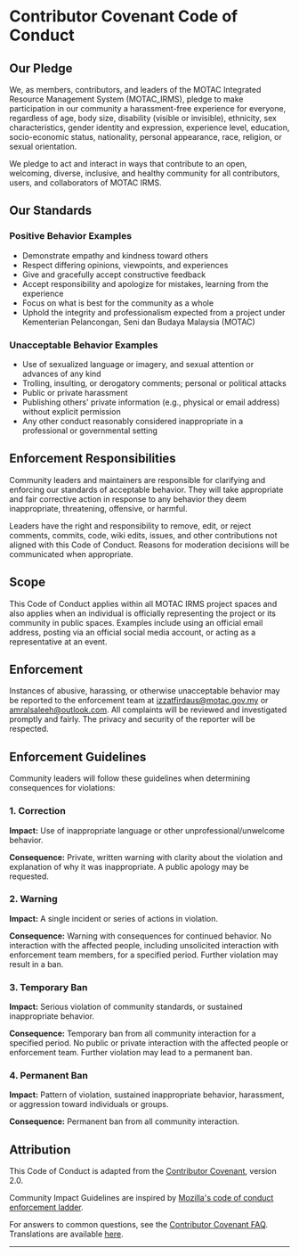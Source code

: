 # Contributor Covenant Code of Conduct

## Our Pledge

We, as members, contributors, and leaders of the MOTAC Integrated Resource Management System (MOTAC_IRMS), pledge to make participation in our community a harassment-free experience for everyone, regardless of age, body size, disability (visible or invisible), ethnicity, sex characteristics, gender identity and expression, experience level, education, socio-economic status, nationality, personal appearance, race, religion, or sexual orientation.

We pledge to act and interact in ways that contribute to an open, welcoming, diverse, inclusive, and healthy community for all contributors, users, and collaborators of MOTAC IRMS.

## Our Standards

### Positive Behavior Examples

- Demonstrate empathy and kindness toward others
- Respect differing opinions, viewpoints, and experiences
- Give and gracefully accept constructive feedback
- Accept responsibility and apologize for mistakes, learning from the experience
- Focus on what is best for the community as a whole
- Uphold the integrity and professionalism expected from a project under Kementerian Pelancongan, Seni dan Budaya Malaysia (MOTAC)

### Unacceptable Behavior Examples

- Use of sexualized language or imagery, and sexual attention or advances of any kind
- Trolling, insulting, or derogatory comments; personal or political attacks
- Public or private harassment
- Publishing others' private information (e.g., physical or email address) without explicit permission
- Any other conduct reasonably considered inappropriate in a professional or governmental setting

## Enforcement Responsibilities

Community leaders and maintainers are responsible for clarifying and enforcing our standards of acceptable behavior. They will take appropriate and fair corrective action in response to any behavior they deem inappropriate, threatening, offensive, or harmful.

Leaders have the right and responsibility to remove, edit, or reject comments, commits, code, wiki edits, issues, and other contributions not aligned with this Code of Conduct. Reasons for moderation decisions will be communicated when appropriate.

## Scope

This Code of Conduct applies within all MOTAC IRMS project spaces and also applies when an individual is officially representing the project or its community in public spaces. Examples include using an official email address, posting via an official social media account, or acting as a representative at an event.

## Enforcement

Instances of abusive, harassing, or otherwise unacceptable behavior may be reported to the enforcement team at [izzatfirdaus@motac.gov.my](mailto:izzatfirdaus@motac.gov.my) or [amralsaleeh@outlook.com](mailto:amralsaleeh@outlook.com). All complaints will be reviewed and investigated promptly and fairly. The privacy and security of the reporter will be respected.

## Enforcement Guidelines

Community leaders will follow these guidelines when determining consequences for violations:

### 1. Correction

**Impact:** Use of inappropriate language or other unprofessional/unwelcome behavior.

**Consequence:** Private, written warning with clarity about the violation and explanation of why it was inappropriate. A public apology may be requested.

### 2. Warning

**Impact:** A single incident or series of actions in violation.

**Consequence:** Warning with consequences for continued behavior. No interaction with the affected people, including unsolicited interaction with enforcement team members, for a specified period. Further violation may result in a ban.

### 3. Temporary Ban

**Impact:** Serious violation of community standards, or sustained inappropriate behavior.

**Consequence:** Temporary ban from all community interaction for a specified period. No public or private interaction with the affected people or enforcement team. Further violation may lead to a permanent ban.

### 4. Permanent Ban

**Impact:** Pattern of violation, sustained inappropriate behavior, harassment, or aggression toward individuals or groups.

**Consequence:** Permanent ban from all community interaction.

## Attribution

This Code of Conduct is adapted from the [Contributor Covenant](https://www.contributor-covenant.org/version/2/0/code_of_conduct.html), version 2.0.

Community Impact Guidelines are inspired by [Mozilla's code of conduct enforcement ladder](https://github.com/mozilla/diversity).

For answers to common questions, see the [Contributor Covenant FAQ](https://www.contributor-covenant.org/faq). Translations are available [here](https://www.contributor-covenant.org/translations).

---

<!-- 
This Code of Conduct sets expectations for participant behavior to foster a positive, inclusive, and professional environment for all contributors to the MOTAC IRMS project. Please help us build a welcoming and safe space for all.
-->
